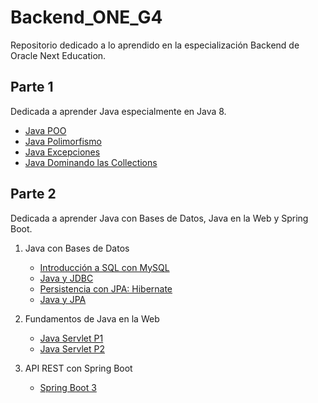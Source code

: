 # Backend_ONE_G4

Repositorio dedicado a lo aprendido en la especialización Backend de Oracle Next Education.

## Parte 1

Dedicada a aprender Java especialmente en Java 8.

- [Java POO](./Parte%201/Java%20OO/)
- [Java Polimorfismo](./Parte%201/Java%20Polimorfismo/)
- [Java Excepciones](./Parte%201/Java%20Excepciones/)
- [Java Dominando las Collections](./Parte%201/Java%20Dominando%20las%20Collections/)

## Parte 2

Dedicada a aprender Java con Bases de Datos, Java en la Web y Spring Boot.

1. Java con Bases de Datos
    - [Introducción a SQL con MySQL](./Parte%202/Introducción%20a%20SQL%20con%20MySQL/)
    - [Java y JDBC](./Parte%202/Java%20y%20DBC%20Trabajando%20con%20una%20Base%20de%20Datos/)
    - [Persistencia con JPA: Hibernate](./Parte%202/Persistencia%20con%20JPA%20-%20Hibernate/)
    - [Java y JPA](./Parte%202/Java%20y%20JPA%20-%20Consultas%20avanzadas%2C%20rendimiento%20y%20modelos%20complejos/)

2. Fundamentos de Java en la Web
    - [Java Servlet P1](./Parte%202/Java%20Serverlet%20-%20Fundadmentos%20de%20programaci%C3%B3n%20web%20con%20java/)
    - [Java Servlet P2](./Parte%202/Java%20Serverlet%20-%20autenticaci%C3%B3n%2C%20autorizaci%C3%B3n%20y%20MVC/)

3. API REST con Spring Boot
    - [Spring Boot 3](./Parte%202/Spring%20Boot%203%20-%20desarrollar%20una%20API%20REST%20en%20java/)